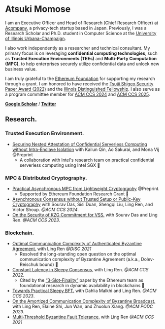 # Atsuki Momose

I am an Executive Officer and Head of Research (Chief Research Officer) at [Acompany](https://acompany.tech/en), a privacy-tech startup based in Japan. Previously, I was a Research Scholar and Ph.D. student in Computer Science at the [University of Illinois Urbana-Champaign](https://illinois.edu/).

I also work independently as a researcher and technical consultant. My primary focus is on leveraging **confidential computing technologies**, such as **Trusted Execution Environments (TEEs)** and **Multi-Party Computation (MPC)**, to help enterprises securely utilize confidential data and unlock new business value.

I am truly grateful to the [Ethereum Foundation](https://ethereum.foundation/) for supporting my research through a grant. I am honored to have received the [Tsujii Shigeo Security Paper Award (2022)](https://www.jssm.net/news/6808/) and the [Illinois Distinguished Fellowship](https://apps.grad.illinois.edu/fellowship-finder/SearchResult/Fellowship/4683). I also serve as a program committee member for [ACM CCS 2024](https://www.sigsac.org/ccs/CCS2024/call-for/call-for-papers.html) and [ACM CCS 2025](https://www.sigsac.org/ccs/CCS2025/call-for/call-for-papers.html).

[**Google Scholar**](https://scholar.google.com/citations?user=fl3XtlUAAAAJ&hl=en) / [**Twitter**](https://www.twitter.com/AtsukiMomose)

## Research.

### Trusted Execution Environment.

- [Securing Nested Attestation of Confidential Serverless Computing without Intra-Enclave Isolation](https://eprint.iacr.org/2025/727) with Kailun Qin, Ao Sakurai, and Mona Vij @Preprint
    - A collaboration with Intel's research team on practical confidential serverless computing using Intel SGX 🎉

### MPC & Distributed Cryptography.

- [Practical Asynchronous MPC from Lightweight Cryptography](https://eprint.iacr.org/2024/1717) @Preprint.
    - Supported by Ethereum Foundation Research Grant 🎉
- [Asynchronous Consensus without Trusted Setup or Public-Key Cryptography](https://eprint.iacr.org/2024/677) with Sourav Das, Sisi Duan, Shengqi Liu, Ling Ren, and Victor Shoup. *@ACM CCS 2024*.
- [On the Security of KZG Commitment for VSS.](https://eprint.iacr.org/2023/1350) with Sourav Das and Ling Ren. *@ACM CCS 2023*.

### Blockchain.

- [Optimal Communication Complexity of Authenticated Byzantine Agreement.](https://drops.dagstuhl.de/opus/volltexte/2021/14834/pdf/LIPIcs-DISC-2021-32.pdf) with Ling Ren *@DISC 2021*
    - Resolved the long-standing open question on the optimal communication complexity of Byzantine Agreement (a.k.a., Dolev-Reischuk bound) 🎉
- [Constant Latency in Sleepy Consensus.](https://eprint.iacr.org/2022/404) with Ling Ren. *@ACM CCS 2022.*
    - Cited by the [“3-Slot-Finality”](https://arxiv.org/pdf/2411.00558) paper by the Ethereum team as foundational research in dynamic availability in blockchains 🎉
- [Towards Practical Sleepy BFT.](https://eprint.iacr.org/2022/1448) with Dahlia Malkhi and Ling Ren. *@ACM CCS 2023*.
- [On the Amortized Communication Complexity of Byzantine Broadcast.](https://eprint.iacr.org/2023/038) with Ling Ren, Elaine Shi, Jun Wan, and Zhuolun Xiang. *@ACM PODC 2023.*
- [Multi-Threshold Byzantine Fault Tolerance.](https://eprint.iacr.org/2021/671) with Ling Ren *@ACM CCS 2021*
